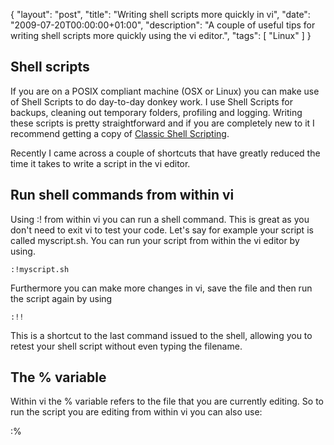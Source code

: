 {
  "layout": "post",
  "title": "Writing shell scripts more quickly in vi",
  "date": "2009-07-20T00:00:00+01:00",
  "description": "A couple of useful tips for writing shell scripts more quickly using the vi editor.",
  "tags": [
    "Linux"
  ]
}

## Shell scripts

If you are on a POSIX compliant machine (OSX or Linux) you can make use of Shell Scripts to do day-to-day donkey work. I use Shell Scripts for backups, cleaning out temporary folders, profiling and logging. Writing these scripts is pretty straightforward and if you are completely new to it I recommend getting a copy of [Classic Shell Scripting][1].

Recently I came across a couple of shortcuts that have greatly reduced the time it takes to write a script in the vi editor. 

## Run shell commands from within vi

Using :! from within vi you can run a shell command. This is great as you don't need to exit vi to test your code. Let's say for example your script is called myscript.sh. You can run your script from within the vi editor by using. 

    :!myscript.sh

Furthermore you can make more changes in vi, save the file and then run the script again by using 

    :!!

This is a shortcut to the last command issued to the shell, allowing you to retest your shell script without even typing the filename. 

## The % variable

Within vi the % variable refers to the file that you are currently editing. So to run the script you are editing from within vi you can also use: 

  :%

 [1]: http://oreilly.com/catalog/9780596005955/
